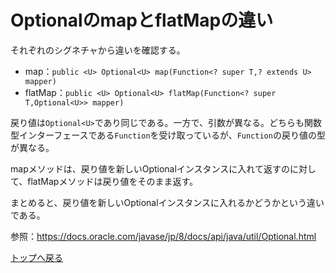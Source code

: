 # OptionalのmapとflatMapの違い

それぞれのシグネチャから違いを確認する。

- map：`public <U> Optional<U> map(Function<? super T,? extends U> mapper)`
- flatMap：`public <U> Optional<U> flatMap(Function<? super T,Optional<U>> mapper)`

戻り値は`Optional<U>`であり同じである。一方で、引数が異なる。どちらも関数型インターフェースである`Function`を受け取っているが、`Function`の戻り値の型が異なる。

mapメソッドは、戻り値を新しいOptionalインスタンスに入れて返すのに対して、flatMapメソッドは戻り値をそのまま返す。

まとめると、戻り値を新しいOptionalインスタンスに入れるかどうかという違いである。

参照：https://docs.oracle.com/javase/jp/8/docs/api/java/util/Optional.html

[トップへ戻る](../../../../../../../README.md)
